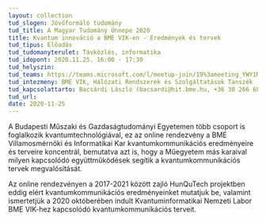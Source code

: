 ```yaml
---
layout: collection
tud_slogen: Jövőformáló tudomány
tud_title: A Magyar Tudomány Ünnepe 2020
title: Kvantum innováció a BME VIK-en - Eredmények és tervek
tud_tipus: Előadás
tud_tudomanyterulet: Távközlés, informatika
tud_idopont: 2020.11.25. 16:00 - 17:30
tud_helyszin:
tud_teams: https://teams.microsoft.com/l/meetup-join/19%3ameeting_YWY1MTYxMGEtYzE2Ny00NDg3LTkzODUtMDUyNjM4MWUwZDI5%40thread.v2/0?context=%7b%22Tid%22%3a%226a3548ab-7570-4271-91a8-58da00697029%22%2c%22Oid%22%3a%227399e1aa-4d05-4eb4-9b35-316ef6fe34cf%22%7d
tud_intezmeny: BME VIK, Hálózati Rendszerek és Szolgáltatások Tanszék
tud_kapcsolattarto: Bacsárdi László (bacsardi@hit.bme.hu, +36 30 266 6845)
tud_url:
date: 2020-11-25
---
```

A Budapesti Műszaki és Gazdaságtudományi Egyetemen több csoport is foglalkozik kvantumtechnológiával, ez az online rendezvény a BME Villamosmérnöki és Informatikai Kar kvantumkommunikációs eredményeire és terveire koncentrál, bemutatva azt is, hogy a Műegyetem más karaival milyen kapcsolódó együttműködések segítik a kvantumkommunikációs tervek megvalósítását. 

Az online rendezvényen a 2017-2021 között zajló HunQuTech projektben eddig elért  kvantumkommunikációs eredményeinket mutatjuk be, valamint ismertetjük a 2020 októberében indult Kvantuminformatikai Nemzeti Labor BME VIK-hez kapcsolódó kvantumkommunikációs terveit.
